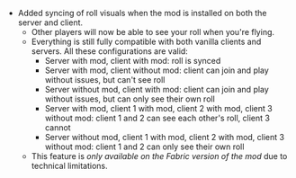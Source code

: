 - Added syncing of roll visuals when the mod is installed on both the server and client.
  - Other players will now be able to see your roll when you're flying.
  - Everything is still fully compatible with both vanilla clients and servers. All these configurations are valid:
    - Server with mod, client with mod: roll is synced
    - Server with mod, client without mod: client can join and play without issues, but can't see roll
    - Server without mod, client with mod: client can join and play without issues, but can only see their own roll
    - Server with mod, client 1 with mod, client 2 with mod, client 3 without mod: client 1 and 2 can see each other's roll, client 3 cannot
    - Server without mod, client 1 with mod, client 2 with mod, client 3 without mod: client 1 and 2 can only see their own roll
  - This feature is *only available on the Fabric version of the mod* due to technical limitations.